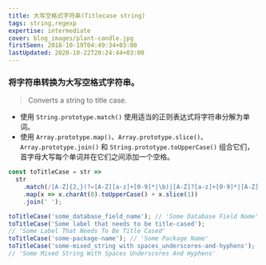 ```yaml
---
title: 大写空格式字符串(Titlecase string)
tags: string,regexp
expertise: intermediate
cover: blog_images/plant-candle.jpg
firstSeen: 2018-10-19T04:49:34+03:00
lastUpdated: 2020-10-22T20:24:44+03:00
---
```


### 将字符串转换为大写空格式字符串。
> Converts a string to title case.

- 使用 `String.prototype.match()` 使用适当的正则表达式将字符串分解为单词。
- 使用 `Array.prototype.map()`、`Array.prototype.slice()`、`Array.prototype.join()` 和 `String.prototype.toUpperCase()` 组合它们，首字母大写每个单词并在它们之间添加一个空格。

```js
const toTitleCase = str =>
  str
    .match(/[A-Z]{2,}(?=[A-Z][a-z]+[0-9]*|\b)|[A-Z]?[a-z]+[0-9]*|[A-Z]|[0-9]+/g)
    .map(x => x.charAt(0).toUpperCase() + x.slice(1))
    .join(' ');
```

```js
toTitleCase('some_database_field_name'); // 'Some Database Field Name'
toTitleCase('Some label that needs to be title-cased');
// 'Some Label That Needs To Be Title Cased'
toTitleCase('some-package-name'); // 'Some Package Name'
toTitleCase('some-mixed_string with spaces_underscores-and-hyphens');
// 'Some Mixed String With Spaces Underscores And Hyphens'
```
